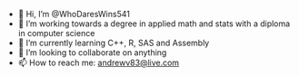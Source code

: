 - 👋 Hi, I’m @WhoDaresWins541
- 👀 I’m working towards a degree in applied math and stats with a diploma in computer science
- 🌱 I’m currently learning C++, R, SAS and Assembly
- 💞️ I’m looking to collaborate on anything
- 📫 How to reach me: andrewv83@live.com

<!---
WhoDaresWins541/WhoDaresWins541 is a ✨ special ✨ repository because its `README.md` (this file) appears on your GitHub profile.
You can click the Preview link to take a look at your changes.
--->

